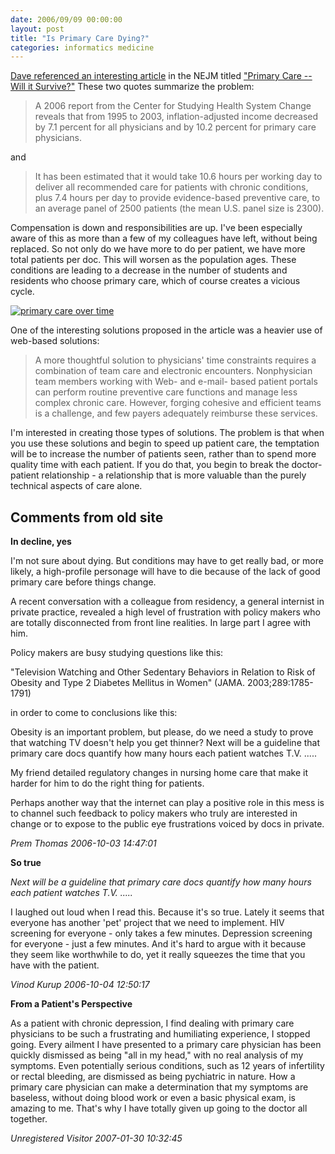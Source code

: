 ```yaml
---
date: 2006/09/09 00:00:00
layout: post
title: "Is Primary Care Dying?"
categories: informatics medicine
---
```


[Dave referenced an interesting article](http://kurup.org/dave/blog/2006/09/07/primary-care-medicine-perspective) in the NEJM titled ["Primary Care -- Will it Survive?"](http://content.nejm.org/cgi/content/full/355/9/861) These two quotes summarize the problem:

> A 2006 report from the Center for Studying Health System Change reveals that from 1995 to 2003, inflation-adjusted income decreased by 7.1 percent for all physicians and by 10.2 percent for primary care physicians. 

and

> It has been estimated that it would take 10.6 hours per working day to deliver all recommended care for patients with chronic conditions, plus 7.4 hours per day to provide evidence-based preventive care, to an average panel of 2500 patients (the mean U.S. panel size is 2300).

Compensation is down and responsibilities are up. I've been especially aware of this as more than a few of my colleagues have left, without being replaced. So not only do we have more to do per patient, we have more total patients per doc. This will worsen as the population ages. These conditions are leading to a decrease in the number of students and residents who choose primary care, which of course creates a vicious cycle.

[<img src="http://content.nejm.org/content/vol355/issue9/images/large/01f1.jpeg" alt="primary care over time" />](http://content.nejm.org/cgi/content/full/355/9/861/F1)

One of the interesting solutions proposed in the article was a heavier use of web-based solutions: 

> A more thoughtful solution to physicians' time constraints requires a combination of team care and electronic encounters. Nonphysician team members working with Web- and e-mail- based patient portals can perform routine preventive care functions and manage less complex chronic care. However, forging cohesive and efficient teams is a challenge, and few payers adequately reimburse these services. 

I'm interested in creating those types of solutions. The problem is that when you use these solutions and begin to speed up patient care, the temptation will be to increase the number of patients seen, rather than to spend more quality time with each patient. If you do that, you begin to break the doctor-patient relationship - a relationship that is more valuable than the purely technical aspects of care alone.

<div id="comment-box">
<h2>Comments from old site</h2>

<div class="one-comment">
<p><b>In decline, yes</b></p>
<p>
I'm not sure about dying. But conditions may have to get really bad, or more likely, a high-profile personage will have to die because of the lack of  good primary care before things change.
</p>
<p>
A recent conversation with a colleague from residency, a general
internist in private practice, revealed a high level of frustration
with policy makers who are totally disconnected from front line
realities. In large part I agree with him.
</p>
<p>
Policy makers are busy studying questions like this:
</p>
<p>
"Television Watching and Other Sedentary Behaviors in Relation to Risk of Obesity and Type 2 Diabetes Mellitus in Women" (JAMA. 2003;289:1785-1791)
</p>
<p>
in order to come to conclusions like this:
</p>
<p>
Obesity is an important problem, but please, do we need a study to
prove that watching TV doesn't help you get thinner? Next will be a
guideline that primary care docs quantify how many hours each patient
watches T.V. .....
</p>
<p>
My friend detailed regulatory changes in nursing home care that make
it harder for him to do the right thing for patients.
</p>
<p>
Perhaps another way that the internet can play a positive role in this
mess is to channel such feedback to policy makers who truly are
interested in change or to expose to the public eye frustrations
voiced by docs in private.
</p>
<address class="signature">
<span class="author">Prem Thomas</span>
<span class="date">2006-10-03 14:47:01</span>
</address>
</div>

<div class="my-comment">
<p><b>So true</b></p>
<p>
<i>Next will be a guideline that primary care docs quantify how many
hours each patient watches T.V. .....</i>
</p>
<p>
I laughed out loud when I read this. Because it's so true. Lately it
seems that everyone has another 'pet' project that we need to
implement. HIV screening for everyone - only takes a few
minutes. Depression screening for everyone - just a few minutes. And
it's hard to argue with it because they seem like worthwhile to do,
yet it really squeezes the time that you have with the patient.
</p>
<address class="signature">
<span class="author">Vinod Kurup</span>
<span class="date">2006-10-04 12:50:17</span>
</address>
</div>

<div class="one-comment">
<p><b>From a Patient's Perspective</b></p>
<p>
As a patient with chronic depression, I find dealing with primary care
physicians to be such a frustrating and humiliating experience, I
stopped going.  Every ailment I have presented to a primary care
physician has been quickly dismissed as being "all in my head," with
no real analysis of my symptoms.  Even potentially serious conditions,
such as 12 years of infertility or rectal bleeding, are dismissed as
being pychiatric in nature.  How a primary care physician can make a
determination that my symptoms are baseless, without doing blood work
or even a basic physical exam, is amazing to me.  That's why I have
totally given up going to the doctor all together.
</p>
<address class="signature">
<span class="author">Unregistered Visitor</span>
<span class="date">2007-01-30 10:32:45</span>
</address>
</div>

</div>
